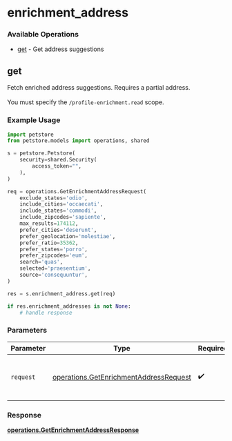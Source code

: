 # enrichment_address

### Available Operations

* [get](#get) - Get address suggestions

## get

Fetch enriched address suggestions. Requires a partial address. 
<br><br> You must specify the `/profile-enrichment.read` scope.


### Example Usage

```python
import petstore
from petstore.models import operations, shared

s = petstore.Petstore(
    security=shared.Security(
        access_token="",
    ),
)

req = operations.GetEnrichmentAddressRequest(
    exclude_states='odio',
    include_cities='occaecati',
    include_states='commodi',
    include_zipcodes='sapiente',
    max_results=174112,
    prefer_cities='deserunt',
    prefer_geolocation='molestiae',
    prefer_ratio=35362,
    prefer_states='porro',
    prefer_zipcodes='eum',
    search='quas',
    selected='praesentium',
    source='consequuntur',
)

res = s.enrichment_address.get(req)

if res.enrichment_addresses is not None:
    # handle response
```

### Parameters

| Parameter                                                                                        | Type                                                                                             | Required                                                                                         | Description                                                                                      |
| ------------------------------------------------------------------------------------------------ | ------------------------------------------------------------------------------------------------ | ------------------------------------------------------------------------------------------------ | ------------------------------------------------------------------------------------------------ |
| `request`                                                                                        | [operations.GetEnrichmentAddressRequest](../../models/operations/getenrichmentaddressrequest.md) | :heavy_check_mark:                                                                               | The request object to use for the request.                                                       |


### Response

**[operations.GetEnrichmentAddressResponse](../../models/operations/getenrichmentaddressresponse.md)**

